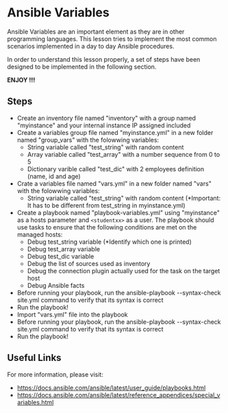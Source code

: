 # Ansible Variables

Ansible Variables are an important element as they are in other programming languages. This lesson tries to implement the most common scenarios implemented in a day to day Ansible procedures.

In order to understand this lesson properly, a set of steps have been designed to be implemented in the following section.

**ENJOY !!!**

## Steps 

-   Create an inventory file named "inventory" with a group named "myinstance" and your internal instance IP assigned included
-   Create a variables group file named "myinstance.yml" in a new folder named "group_vars" with the folowwing variables:
    -   String variable called "test_string" with random content
    -   Array variable called "test_array" with a number sequence from 0 to 5
    -   Dictionary varible called "test_dic" with 2 employees definition (name, id and age)
-   Crate a variables file named "vars.yml" in a new folder named "vars" with the folowwing variables:
    -   String variable called "test_string" with random content (*Important: It has to be different from test_string in myinstance.yml)
-   Create a playbook named "playbook-variables.yml" using "myinstance" as a hosts parameter and ``<studentxx>`` as a user. The playbook should use tasks to ensure that the following conditions are met on the managed hosts:
    -   Debug test_string variable (*Identify which one is printed)
    -   Debug test_array variable
    -   Debug test_dic variable
    -   Debug the list of sources used as inventory
    -   Debug the connection plugin actually used for the task on the target host
    -   Debug Ansible facts
-   Before running your playbook, run the ansible-playbook --syntax-check site.yml command to verify that its syntax is correct
-   Run the playbook!
-   Import "vars.yml" file into the playbook
-   Before running your playbook, run the ansible-playbook --syntax-check site.yml command to verify that its syntax is correct
-   Run the playbook!

## Useful Links

For more information, please visit:

-   https://docs.ansible.com/ansible/latest/user_guide/playbooks.html
-   https://docs.ansible.com/ansible/latest/reference_appendices/special_variables.html
